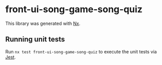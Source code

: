 # front-ui-song-game-song-quiz

This library was generated with [Nx](https://nx.dev).

## Running unit tests

Run `nx test front-ui-song-game-song-quiz` to execute the unit tests via [Jest](https://jestjs.io).
